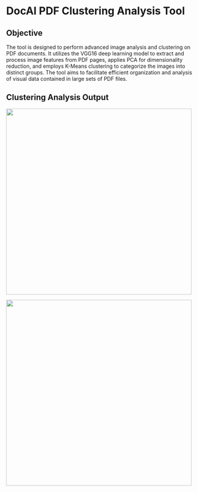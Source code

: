 # DocAI PDF Clustering Analysis Tool

## Objective

The tool is designed to perform advanced image analysis and clustering on PDF documents. It utilizes the VGG16 deep learning model to extract and process image features from PDF pages, applies PCA for dimensionality reduction, and employs K-Means clustering to categorize the images into distinct groups. The tool aims to facilitate efficient organization and analysis of visual data contained in large sets of PDF files.

## Clustering Analysis Output

<img src="./images/cc2.png" width=500 height=500> </img>

<img src="./images/cc3.png" width=500 height=500> </img>